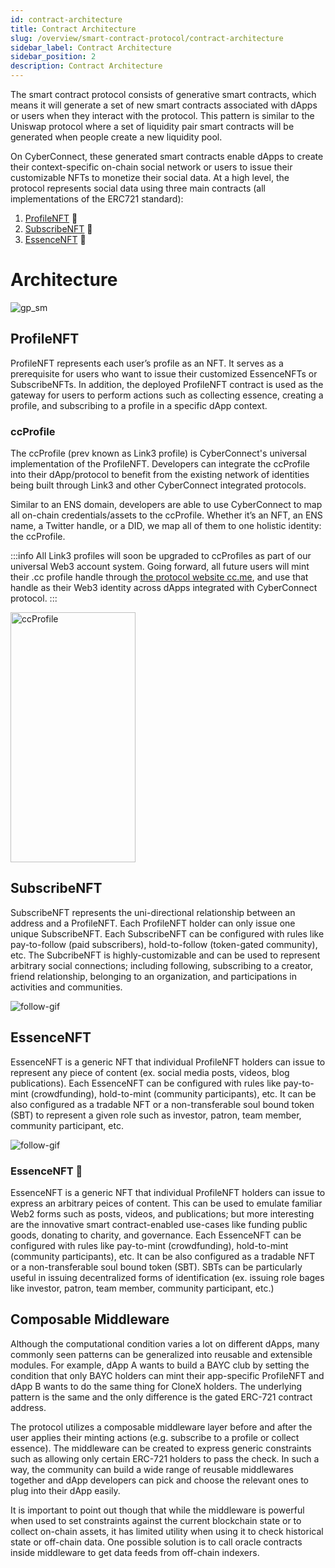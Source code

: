 ```yaml
---
id: contract-architecture
title: Contract Architecture
slug: /overview/smart-contract-protocol/contract-architecture
sidebar_label: Contract Architecture
sidebar_position: 2
description: Contract Architecture
---
```


The smart contract protocol consists of generative smart contracts, which means it will generate a set of new smart contracts associated with dApps or users when they interact with the protocol. This pattern is similar to the Uniswap protocol where a set of liquidity pair smart contracts will be generated when people create a new liquidity pool.

On CyberConnect, these generated smart contracts enable dApps to create their context-specific on-chain social network or users to issue their customizable NFTs to monetize their social data. At a high level, the protocol represents social data using three main contracts (all implementations of the ERC721 standard):
1. [ProfileNFT](/overview/smart-contract-protocol/contract-architecture#profilenft) 👤
2. [SubscribeNFT](/overview/smart-contract-protocol/contract-architecture#subsrcibenft) 👥
3. [EssenceNFT](/overview/smart-contract-protocol/contract-architecture#essencenft) 📝


# Architecture

![gp_sm](/img/v2/SmartContractGuideDiagram.png)



## ProfileNFT

ProfileNFT represents each user’s profile as an NFT. It serves as a prerequisite for users who want to issue their customized EssenceNFTs or SubscribeNFTs. In addition, the deployed ProfileNFT contract is used as the gateway for users to perform actions such as collecting essence, creating a profile, and subscribing to a profile in a specific dApp context. 

### ccProfile
The ccProfile (prev known as Link3 profile) is CyberConnect's universal implementation of the ProfileNFT. Developers can integrate the ccProfile into their dApp/protocol to benefit from the existing network of identities being built through Link3 and other CyberConnect integrated protocols.

Similar to an ENS domain, developers are able to use CyberConnect to map all on-chain credentials/assets to the ccProfile. Whether it’s an NFT, an ENS name, a Twitter handle, or a DID, we map all of them to one holistic identity: the ccProfile.

:::info 
All Link3 profiles will soon be upgraded to ccProfiles as part of our universal Web3 account system. Going forward, all future users will mint their .cc profile handle through [the protocol website cc.me](https://cc.me), and use that handle as their Web3 identity across dApps integrated with CyberConnect protocol.
:::


<img src="https://media.giphy.com/media/ONopM3fhonIkFxVKWw/giphy.gif" alt="ccProfile" width="200" height="400" class="center" />

## SubscribeNFT

SubscribeNFT represents the uni-directional relationship between an address and a ProfileNFT. Each ProfileNFT holder can only issue one unique SubscribeNFT. Each SubscribeNFT can be configured with rules like pay-to-follow (paid subscribers), hold-to-follow (token-gated community), etc. The SubcribeNFT is highly-customizable and can be used to represent arbitrary social connections; including following, subscribing to a creator, friend relationship, belonging to an organization, and participations in activities and communities.

![follow-gif](/img/v2/follow-gif.gif)

## EssenceNFT

EssenceNFT is a generic NFT that individual ProfileNFT holders can issue to represent any piece of content (ex. social media posts, videos, blog publications). Each EssenceNFT can be configured with rules like pay-to-mint (crowdfunding), hold-to-mint (community participants), etc. It can be also configured as a tradable NFT or a non-transferable soul bound token (SBT) to represent a given role such as investor, patron, team member, community participant, etc.

![follow-gif](/img/v2/follow-gif.gif)

### EssenceNFT 📝

EssenceNFT is a generic NFT that individual ProfileNFT holders can issue to express an arbitrary peices of content. This can be used to emulate familiar Web2 forms such as posts, videos, and publications; but more interesting are the innovative smart contract-enabled use-cases like funding public goods, donating to charity, and governance. Each EssenceNFT can be configured with rules like pay-to-mint (crowdfunding), hold-to-mint (community participants), etc. It can be also configured as a tradable NFT or a non-transferable soul bound token (SBT). SBTs can be particularly useful in issuing decentralized forms of identification (ex. issuing role bages like investor, patron, team member, community participant, etc.)



## Composable Middleware

Although the computational condition varies a lot on different dApps, many commonly seen patterns can be generalized into reusable and extensible modules. For example, dApp A wants to build a BAYC club by setting the condition that only BAYC holders can mint their app-specific ProfileNFT and dApp B wants to do the same thing for CloneX holders. The underlying pattern is the same and the only difference is the gated ERC-721 contract address.

The protocol utilizes a composable middleware layer before and after the user applies their minting actions (e.g. subscribe to a profile or collect essence). The middleware can be created to express generic constraints such as allowing only certain ERC-721 holders to pass the check. In such a way, the community can build a wide range of reusable middlewares together and dApp developers can pick and choose the relevant ones to plug into their dApp easily.

It is important to point out though that while the middleware is powerful when used to set constraints against the current blockchain state or to collect on-chain assets, it has limited utility when using it to check historical state or off-chain data. One possible solution is to call oracle contracts inside middleware to get data feeds from off-chain indexers.

